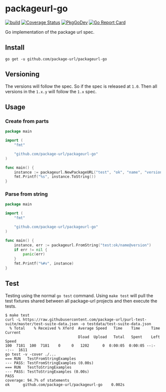 # packageurl-go

[![build](https://github.com/package-url/packageurl-go/workflows/test/badge.svg)](https://github.com/package-url/packageurl-go/actions?query=workflow%3Atest) [![Coverage Status](https://coveralls.io/repos/github/package-url/packageurl-go/badge.svg)](https://coveralls.io/github/package-url/packageurl-go) [![PkgGoDev](https://pkg.go.dev/badge/github.com/package-url/packageurl-go)](https://pkg.go.dev/github.com/package-url/packageurl-go) [![Go Report Card](https://goreportcard.com/badge/github.com/package-url/packageurl-go)](https://goreportcard.com/report/github.com/package-url/packageurl-go)

Go implementation of the package url spec.


## Install
```
go get -u github.com/package-url/packageurl-go
```

## Versioning

The versions will follow the spec. So if the spec is released at ``1.0``. Then all versions in the ``1.x.y`` will follow the ``1.x`` spec.


## Usage

### Create from parts
```go
package main

import (
	"fmt"

	"github.com/package-url/packageurl-go"
)

func main() {
	instance := packageurl.NewPackageURL("test", "ok", "name", "version", nil, "")
	fmt.Printf("%s", instance.ToString())
}
```

### Parse from string
```go
package main

import (
	"fmt"

	"github.com/package-url/packageurl-go"
)

func main() {
	instance, err := packageurl.FromString("test:ok/name@version")
	if err != nil {
		panic(err)
	}
	fmt.Printf("%#v", instance)
}

```


## Test
Testing using the normal ``go test`` command. Using ``make test`` will pull the test fixtures shared between all package-url projects and then execute the tests.

```
$ make test
curl -L https://raw.githubusercontent.com/package-url/purl-test-suite/master/test-suite-data.json -o testdata/test-suite-data.json
  % Total    % Received % Xferd  Average Speed   Time    Time     Time  Current
                                 Dload  Upload   Total   Spent    Left  Speed
100  7181  100  7181    0     0   1202      0  0:00:05  0:00:05 --:--:--  1611
go test -v -cover ./...
=== RUN   TestFromStringExamples
--- PASS: TestFromStringExamples (0.00s)
=== RUN   TestToStringExamples
--- PASS: TestToStringExamples (0.00s)
PASS
coverage: 94.7% of statements
ok      github.com/package-url/packageurl-go    0.002s
```
